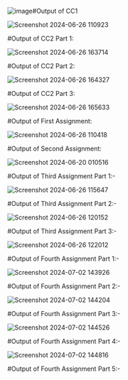 ![image](https://github.com/theamaan/InfiniteTraining/assets/90848726/a3ce5261-130a-4006-81ef-5712384810c3)#Output of CC1

![Screenshot 2024-06-26 110923](https://github.com/theamaan/InfiniteTraining/assets/90848726/423a39b4-f00e-41d3-a873-89c3ea002e48)


#Output of CC2 Part 1:

![Screenshot 2024-06-26 163714](https://github.com/theamaan/InfiniteTraining/assets/90848726/400f24ec-6afd-4006-907a-cdb772b0392d)


#Output of CC2 Part 2:

![Screenshot 2024-06-26 164327](https://github.com/theamaan/InfiniteTraining/assets/90848726/3ececf6f-751b-42f0-90fa-761f8ab274ce)


#Output of CC2 Part 3:

![Screenshot 2024-06-26 165633](https://github.com/theamaan/InfiniteTraining/assets/90848726/60c00c8a-d614-474b-92ba-eb88b107e94b)


#Output of First Assignment:

![Screenshot 2024-06-26 110418](https://github.com/theamaan/InfiniteTraining/assets/90848726/23d01352-ea46-47bc-a3a7-a085094f4e2a)


#Output of Second Assignment:

![Screenshot 2024-06-20 010516](https://github.com/theamaan/InfiniteTraining/assets/90848726/72d32549-68c1-4b16-9c83-ff02f5ac2e21)


#Output of Third Assignment Part 1:-

![Screenshot 2024-06-26 115647](https://github.com/theamaan/InfiniteTraining/assets/90848726/ef589260-47a2-4a35-a3bc-d52247ce681a)


#Output of Third Assignment Part 2:-

![Screenshot 2024-06-26 120152](https://github.com/theamaan/InfiniteTraining/assets/90848726/2b3aa1fd-bfc0-4c9a-94a1-aaded77b2291)


#Output of Third Assignment Part 3:-

![Screenshot 2024-06-26 122012](https://github.com/theamaan/InfiniteTraining/assets/90848726/0dbced79-27cc-408b-8484-5733bca185fe)


#Output of Fourth Assignment Part 1:-

![Screenshot 2024-07-02 143926](https://github.com/theamaan/InfiniteTraining/assets/90848726/950edb0b-6c02-4ed1-9688-2d7ebe480d71)


#Output of Fourth Assignment Part 2:-

![Screenshot 2024-07-02 144204](https://github.com/theamaan/InfiniteTraining/assets/90848726/2fc3f089-15ed-4545-bfad-a45adf37ac5f)


#Output of Fourth Assignment Part 3:-

![Screenshot 2024-07-02 144526](https://github.com/theamaan/InfiniteTraining/assets/90848726/cff088f6-b3a6-4e0f-9502-d4190f89a7f7)


#Output of Fourth Assignment Part 4:-

![Screenshot 2024-07-02 144816](https://github.com/theamaan/InfiniteTraining/assets/90848726/4997debe-6852-41ef-94ff-bde550721fdf)


#Output of Fourth Assignment Part 5:-

